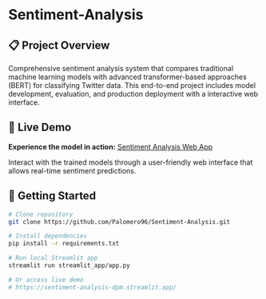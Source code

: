 # Sentiment-Analysis
## 📋 Project Overview
Comprehensive sentiment analysis system that compares traditional machine learning models with advanced transformer-based approaches (BERT) for classifying Twitter data. This end-to-end project includes model development, evaluation, and production deployment with a interactive web interface.

## 🚀 Live Demo
**Experience the model in action:** [Sentiment Analysis Web App](https://sentiment-analysis-dpm.streamlit.app/)

Interact with the trained models through a user-friendly web interface that allows real-time sentiment predictions.

## 🚀 Getting Started
```bash
# Clone repository
git clone https://github.com/Palomero96/Sentiment-Analysis.git

# Install dependencies
pip install -r requirements.txt

# Run local Streamlit app
streamlit run streamlit_app/app.py

# Or access live demo
# https://sentiment-analysis-dpm.streamlit.app/

``` 
